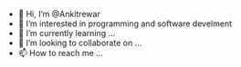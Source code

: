 - 👋 Hi, I’m @Ankitrewar
- 👀 I’m interested in programming and software develment
- 🌱 I’m currently learning ...
- 💞️ I’m looking to collaborate on ...
- 📫 How to reach me ...

<!---
Ankitrewar/Ankitrewar is a ✨ special ✨ repository because its `README.md` (this file) appears on your GitHub profile.
You can click the Preview link to take a look at your changes.
--->
